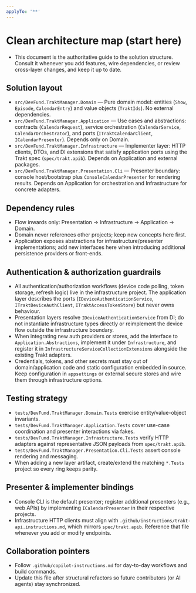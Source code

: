 ```yaml
---
applyTo: '**'
---
```

# Clean architecture map (start here)
- This document is the authoritative guide to the solution structure. Consult it whenever you add features, wire dependencies, or review cross-layer changes, and keep it up to date.

## Solution layout
- `src/DevFund.TraktManager.Domain` — Pure domain model: entities (`Show`, `Episode`, `CalendarEntry`) and value objects (`TraktIds`). No external dependencies.
- `src/DevFund.TraktManager.Application` — Use cases and abstractions: contracts (`CalendarRequest`), service orchestration (`CalendarService`, `CalendarOrchestrator`), and ports (`ITraktCalendarClient`, `ICalendarPresenter`). Depends only on Domain.
- `src/DevFund.TraktManager.Infrastructure` — Implementer layer: HTTP clients, DTOs, and DI extensions that satisfy application ports using the Trakt spec (`spec/trakt.apib`). Depends on Application and external packages.
- `src/DevFund.TraktManager.Presentation.Cli` — Presenter boundary: console host/bootstrap plus `ConsoleCalendarPresenter` for rendering results. Depends on Application for orchestration and Infrastructure for concrete adapters.

## Dependency rules
- Flow inwards only: Presentation → Infrastructure → Application → Domain.
- Domain never references other projects; keep new concepts here first.
- Application exposes abstractions for infrastructure/presenter implementations; add new interfaces here when introducing additional persistence providers or front-ends.

## Authentication & authorization guardrails
- All authentication/authorization workflows (device code polling, token storage, refresh logic) live in the infrastructure project. The application layer describes the ports (`IDeviceAuthenticationService`, `ITraktDeviceAuthClient`, `ITraktAccessTokenStore`) but never owns behaviour.
- Presentation layers resolve `IDeviceAuthenticationService` from DI; do not instantiate infrastructure types directly or reimplement the device flow outside the infrastructure boundary.
- When integrating new auth providers or stores, add the interface to `Application.Abstractions`, implement it under `Infrastructure`, and register it in `InfrastructureServiceCollectionExtensions` alongside the existing Trakt adapters.
- Credentials, tokens, and other secrets must stay out of domain/application code and static configuration embedded in source. Keep configuration in `appsettings` or external secure stores and wire them through infrastructure options.

## Testing strategy
- `tests/DevFund.TraktManager.Domain.Tests` exercise entity/value-object invariants.
- `tests/DevFund.TraktManager.Application.Tests` cover use-case coordination and presenter interactions via fakes.
- `tests/DevFund.TraktManager.Infrastructure.Tests` verify HTTP adapters against representative JSON payloads from `spec/trakt.apib`.
- `tests/DevFund.TraktManager.Presentation.Cli.Tests` assert console rendering and messaging.
- When adding a new layer artifact, create/extend the matching `*.Tests` project so every ring keeps parity.

## Presenter & implementer bindings
- Console CLI is the default presenter; register additional presenters (e.g., web APIs) by implementing `ICalendarPresenter` in their respective projects.
- Infrastructure HTTP clients must align with `.github/instructions/trakt-api.instructions.md`, which mirrors `spec/trakt.apib`. Reference that file whenever you add or modify endpoints.

## Collaboration pointers
- Follow `.github/copilot-instructions.md` for day-to-day workflows and build commands.
- Update this file after structural refactors so future contributors (or AI agents) stay synchronized.